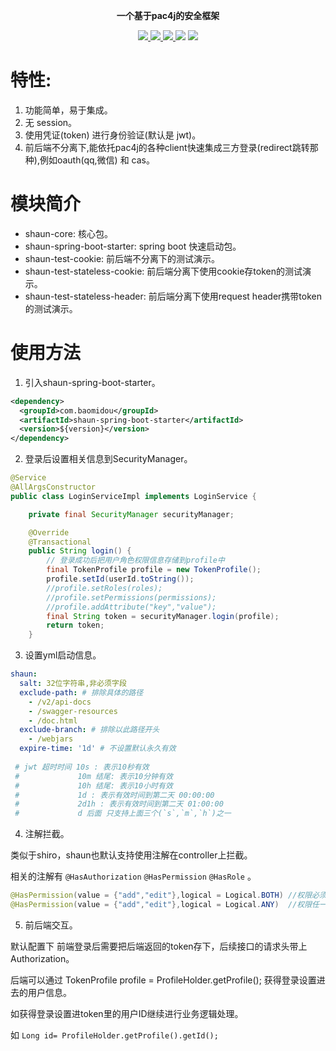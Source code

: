 <p align="center">

</p>

<p align="center">
	<strong>一个基于pac4j的安全框架</strong>
</p>

<p align="center">
    <a href="https://www.travis-ci.org/baomidou/shaun-spring-boot-starter" target="_blank">
        <img src="https://www.travis-ci.org/baomidou/shaun-spring-boot-starter.svg?branch=master" >
    <a href="http://mvnrepository.com/artifact/com.baomidou/shaun-spring-boot-starter" target="_blank">
        <img src="https://img.shields.io/maven-central/v/com.baomidou/shaun-spring-boot-starter.svg" >
    </a>
    <a href="http://www.apache.org/licenses/LICENSE-2.0.html" target="_blank">
        <img src="http://img.shields.io/:license-apache-brightgreen.svg" >
    </a>
    <a>
        <img src="https://img.shields.io/badge/JDK-1.8.0_211+-green.svg" >
    </a>
    <a>
        <img src="https://img.shields.io/badge/springBoot-1.5+_2.0+-green.svg" >
    </a>
</p>

# 特性:
1. 功能简单，易于集成。
2. 无 session。
3. 使用凭证(token) 进行身份验证(默认是 jwt)。
4. 前后端不分离下,能依托pac4j的各种client快速集成三方登录(redirect跳转那种),例如oauth(qq,微信) 和 cas。

# 模块简介

- shaun-core: 核心包。
- shaun-spring-boot-starter: spring boot 快速启动包。
- shaun-test-cookie: 前后端不分离下的测试演示。
- shaun-test-stateless-cookie: 前后端分离下使用cookie存token的测试演示。
- shaun-test-stateless-header: 前后端分离下使用request header携带token的测试演示。

# 使用方法

1. 引入shaun-spring-boot-starter。

```xml
<dependency>
  <groupId>com.baomidou</groupId>
  <artifactId>shaun-spring-boot-starter</artifactId>
  <version>${version}</version>
</dependency>
```

2. 登录后设置相关信息到SecurityManager。

```java
@Service
@AllArgsConstructor
public class LoginServiceImpl implements LoginService {

    private final SecurityManager securityManager;

    @Override
    @Transactional
    public String login() {
        // 登录成功后把用户角色权限信息存储到profile中
        final TokenProfile profile = new TokenProfile();
        profile.setId(userId.toString());
        //profile.setRoles(roles);  
        //profile.setPermissions(permissions);
        //profile.addAttribute("key","value");
        final String token = securityManager.login(profile);
        return token;
    }
```

3. 设置yml启动信息。

```yaml
shaun:
  salt: 32位字符串,非必须字段
  exclude-path: # 排除具体的路径
    - /v2/api-docs  
    - /swagger-resources
    - /doc.html
  exclude-branch: # 排除以此路径开头
    - /webjars
  expire-time: '1d' # 不设置默认永久有效
  
 # jwt 超时时间 10s : 表示10秒有效
 #             10m 结尾: 表示10分钟有效
 #             10h 结尾: 表示10小时有效
 #             1d : 表示有效时间到第二天 00:00:00
 #             2d1h : 表示有效时间到第二天 01:00:00 
 #             d 后面 只支持上面三个(`s`,`m`,`h`)之一
```

4. 注解拦截。

类似于shiro，shaun也默认支持使用注解在controller上拦截。

相关的注解有 `@HasAuthorization`   `@HasPermission`  `@HasRole`  。

```java
@HasPermission(value = {"add","edit"},logical = Logical.BOTH) //权限必须同时存在
@HasPermission(value = {"add","edit"},logical = Logical.ANY)  //权限任一存在
```

5. 前后端交互。

默认配置下  前端登录后需要把后端返回的token存下，后续接口的请求头带上Authorization。

后端可以通过  TokenProfile profile = ProfileHolder.getProfile();  获得登录设置进去的用户信息。

如获得登录设置进token里的用户ID继续进行业务逻辑处理。

如   `Long id= ProfileHolder.getProfile().getId();`